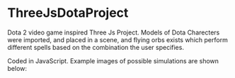 # ThreeJsDotaProject
Dota 2 video game inspired Three Js Project. Models of Dota Charecters were imported, and placed in a scene, and flying orbs exists which perform different spells based on the combination the user specifies.

Coded in JavaScript. Example images of possible simulations are shown below:

